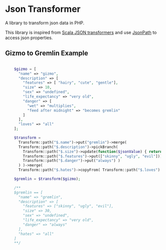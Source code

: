 # Json Transformer
A library to transform json data in PHP.

This library is inspired from [Scala JSON transformers](https://www.playframework.com/documentation/2.1.0/ScalaJsonTransformers)
and use [JsonPath](https://github.com/Peekmo/JsonPath) to access json properties.

## Gizmo to Gremlin Example
```php

    $gizmo = [
      "name" => "gizmo",
      "description" => [
        "features" => [ "hairy", "cute", "gentle"],
        "size" => 10,
        "sex" => "undefined",
        "life_expectancy" => "very old",
        "danger" => [
          "wet" => "multiplies",
          "feed after midnight" => "becomes gremlin"
        ]
      ],
      "loves" => "all"
    ];

    $transform =
      Transform::path("$.name")->put("gremlin")->merge(
      Transform::path("$.description")->pickBranch(
        Transform::path("$.size")->update(function($jsonValue) { return $jsonValue * 3; })->merge(
        Transform::path("$.features")->put(["skinny", "ugly", "evil"]))->merge(
        Transform::path("$.danger")->put("always") )
      ) )->merge(
      Transform::path("$.hates")->copyFrom( Transform::path("$.loves") ) );

    $gremlin = $transform($gizmo);

    /**
    $gremlin == [
      "name" => "gremlin",
      "description" => [
        "features" => ["skinny", "ugly", "evil"],
        "size" => 30,
        "sex" => "undefined",
        "life_expectancy" => "very old",
        "danger" => "always"
      ],
      "hates" => "all"
    ]
    **/
```




